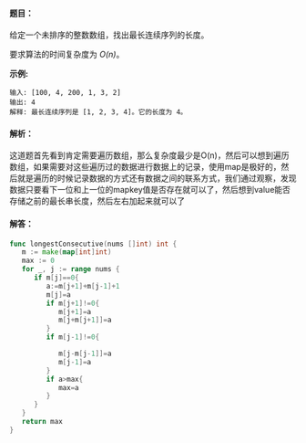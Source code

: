 #### 题目：

给定一个未排序的整数数组，找出最长连续序列的长度。

要求算法的时间复杂度为 *O(n)*。

**示例:**

```
输入: [100, 4, 200, 1, 3, 2]
输出: 4
解释: 最长连续序列是 [1, 2, 3, 4]。它的长度为 4。
```



#### 解析：

这道题首先看到肯定需要遍历数组，那么复杂度最少是O(n)，然后可以想到遍历数组，如果需要对这些遍历过的数据进行数据上的记录，使用map是极好的，然后就是遍历的时候记录数据的方式还有数据之间的联系方式，我们通过观察，发现数据只要看下一位和上一位的mapkey值是否存在就可以了，然后想到value能否存储之前的最长串长度，然后左右加起来就可以了

#### 解答：

```go
func longestConsecutive(nums []int) int {
   m := make(map[int]int)
   max := 0
   for _, j := range nums {
      if m[j]==0{
         a:=m[j+1]+m[j-1]+1
         m[j]=a
         if m[j+1]!=0{
            m[j+1]=a
            m[j+m[j+1]]=a
         }
         if m[j-1]!=0{

            m[j-m[j-1]]=a
            m[j-1]=a
         }
         if a>max{
            max=a
         }
      }
   }
   return max
}
```

